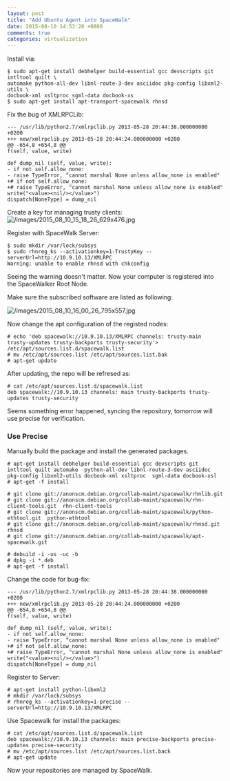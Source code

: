 ```yaml
---
layout: post
title: "Add Ubuntu Agent into SpaceWalk"
date: 2015-08-10 14:53:28 +0800
comments: true
categories: virtualization
---
```

Install via:   

```
$ sudo apt-get install debhelper build-essential gcc devscripts git intltool quilt \
automake python-all-dev libnl-route-3-dev asciidoc pkg-config libxml2-utils \
docbook-xml xsltproc sgml-data docbook-xs
$ sudo apt-get install apt-transport-spacewalk rhnsd
```

Fix the bug of XMLRPCLib:    

```
--- /usr/lib/python2.7/xmlrpclib.py 2013-05-28 20:44:38.000000000 +0200
+++ new/xmlrpclib.py 2013-05-28 20:44:24.000000000 +0200
@@ -654,8 +654,8 @@
f(self, value, write)

def dump_nil (self, value, write):
- if not self.allow_none:
- raise TypeError, "cannot marshal None unless allow_none is enabled"
+# if not self.allow_none:
+# raise TypeError, "cannot marshal None unless allow_none is enabled"
write("<value><nil/></value>")
dispatch[NoneType] = dump_nil
```

Create a key for managing trusty clients:    
![/images/2015_08_10_15_18_26_629x476.jpg](/images/2015_08_10_15_18_26_629x476.jpg)     

Register with SpaceWalk Server:    

```
$ sudo mkdir /var/lock/subsys
$ sudo rhnreg_ks --activationkey=1-TrustyKey --serverUrl=http://10.9.10.13/XMLRPC
Warning: unable to enable rhnsd with chkconfig
```
Seeing the warning doesn't matter. Now your computer is registered into the SpaceWalker
Root Node.   

Make sure the subscribed software are listed as following:    

![/images/2015_08_10_16_00_26_795x557.jpg](/images/2015_08_10_16_00_26_795x557.jpg)        

Now change the apt configuration of the registed nodes:    

```
# echo 'deb spacewalk://10.9.10.13/XMLRPC channels: trusty-main trusty-updates trusty-backports trusty-security'> /etc/apt/sources.list.d/spacewalk.list
# mv /etc/apt/sources.list /etc/apt/sources.list.bak
# apt-get update
```
After updating, the repo will be refresed as:     

```
# cat /etc/apt/sources.list.d/spacewalk.list 
deb spacewalk://10.9.10.13 channels: main trusty-backports trusty-updates trusty-security
```


Seems something error happened, syncing the repository, tomorrow will use precise for
verification.    


### Use Precise
Manually build the package and install the generated packages.    

```
# apt-get install debhelper build-essential gcc devscripts git intltool quilt automake  python-all-dev libnl-route-3-dev asciidoc pkg-config libxml2-utils docbook-xml xsltproc  sgml-data docbook-xsl
# apt-get -f install

# git clone git://anonscm.debian.org/collab-maint/spacewalk/rhnlib.git
# git clone git://anonscm.debian.org/collab-maint/spacewalk/rhn-client-tools.git  rhn-client-tools
# git clone git://anonscm.debian.org/collab-maint/spacewalk/python-ethtool.git  python-ethtool
# git clone git://anonscm.debian.org/collab-maint/spacewalk/rhnsd.git rhnsd
# git clone git://anonscm.debian.org/collab-maint/spacewalk/apt-spacewalk.git

# debuild -i -us -uc -b
# dpkg -i *.deb
# apt-get -f install
```
Change the code for bug-fix:     

```
--- /usr/lib/python2.7/xmlrpclib.py 2013-05-28 20:44:38.000000000 +0200
+++ new/xmlrpclib.py 2013-05-28 20:44:24.000000000 +0200
@@ -654,8 +654,8 @@
f(self, value, write)

def dump_nil (self, value, write):
- if not self.allow_none:
- raise TypeError, "cannot marshal None unless allow_none is enabled"
+# if not self.allow_none:
+# raise TypeError, "cannot marshal None unless allow_none is enabled"
write("<value><nil/></value>")
dispatch[NoneType] = dump_nil
```

Register to Server:    

```
# apt-get install python-libxml2
# mkdir /var/lock/subsys
# rhnreg_ks --activationkey=1-precise --serverUrl=http://10.9.10.13/XMLRPC
```
Use Spacewalk for install the packages:    

```
# cat /etc/apt/sources.list.d/spacewalk.list 
deb spacewalk://10.9.10.13 channels: main precise-backports precise-updates precise-security
# mv /etc/apt/sources.list /etc/apt/sources.list.back
# apt-get update
```

Now your repositories are managed by SpaceWalk.    

